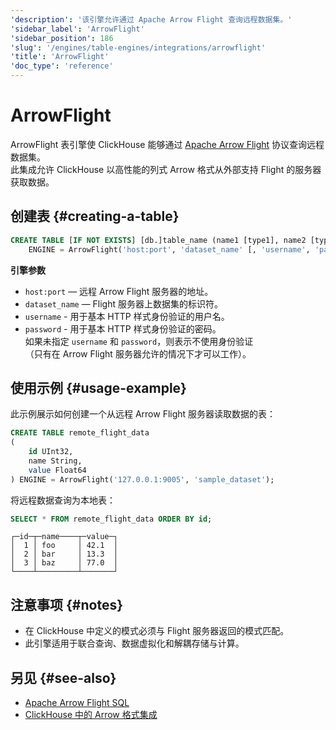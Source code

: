 ```yaml
---
'description': '该引擎允许通过 Apache Arrow Flight 查询远程数据集。'
'sidebar_label': 'ArrowFlight'
'sidebar_position': 186
'slug': '/engines/table-engines/integrations/arrowflight'
'title': 'ArrowFlight'
'doc_type': 'reference'
---
```



# ArrowFlight

ArrowFlight 表引擎使 ClickHouse 能够通过 [Apache Arrow Flight](https://arrow.apache.org/docs/format/Flight.html) 协议查询远程数据集。  
此集成允许 ClickHouse 以高性能的列式 Arrow 格式从外部支持 Flight 的服务器获取数据。

## 创建表 {#creating-a-table}

```sql
CREATE TABLE [IF NOT EXISTS] [db.]table_name (name1 [type1], name2 [type2], ...)
    ENGINE = ArrowFlight('host:port', 'dataset_name' [, 'username', 'password']);
```

**引擎参数**

* `host:port` — 远程 Arrow Flight 服务器的地址。
* `dataset_name` — Flight 服务器上数据集的标识符。
* `username` - 用于基本 HTTP 样式身份验证的用户名。
* `password` - 用于基本 HTTP 样式身份验证的密码。  
如果未指定 `username` 和 `password`，则表示不使用身份验证  
（只有在 Arrow Flight 服务器允许的情况下才可以工作）。

## 使用示例 {#usage-example}

此示例展示如何创建一个从远程 Arrow Flight 服务器读取数据的表：

```sql
CREATE TABLE remote_flight_data
(
    id UInt32,
    name String,
    value Float64
) ENGINE = ArrowFlight('127.0.0.1:9005', 'sample_dataset');
```

将远程数据查询为本地表：

```sql
SELECT * FROM remote_flight_data ORDER BY id;
```

```text
┌─id─┬─name────┬─value─┐
│  1 │ foo     │ 42.1  │
│  2 │ bar     │ 13.3  │
│  3 │ baz     │ 77.0  │
└────┴─────────┴───────┘
```

## 注意事项 {#notes}

* 在 ClickHouse 中定义的模式必须与 Flight 服务器返回的模式匹配。
* 此引擎适用于联合查询、数据虚拟化和解耦存储与计算。

## 另见 {#see-also}

* [Apache Arrow Flight SQL](https://arrow.apache.org/docs/format/FlightSql.html)
* [ClickHouse 中的 Arrow 格式集成](/interfaces/formats/Arrow)
